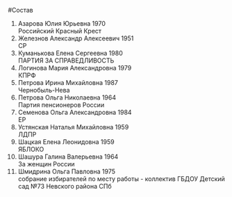 #Состав
1. Азарова Юлия Юрьевна 1970   
    Российский Красный Крест
2. Железнов Александр Алексеевич 1951   
    СР
3. Куманькова Елена Сергеевна 1980   
    ПАРТИЯ ЗА СПРАВЕДЛИВОСТЬ
4. Логинова Мария Александровна 1979   
    КПРФ
5. Петрова Ирина Михайловна 1987   
    Чернобыль-Нева
6. Петрова Ольга Николаевна 1964   
    Партия пенсионеров России
7. Семенова Ольга Александровна 1984   
    ЕР
8. Устянская Наталья Михайловна 1959   
    ЛДПР
9. Шацкая Елена Леонидовна 1959   
    ЯБЛОКО
10. Шашура Галина Валерьевна 1964   
    За женщин России
11. Шмидрина Ольга Павловна 1975   
    собрание избирателей по месту работы - коллектив ГБДОУ Детский сад №73 Невского района СПб
